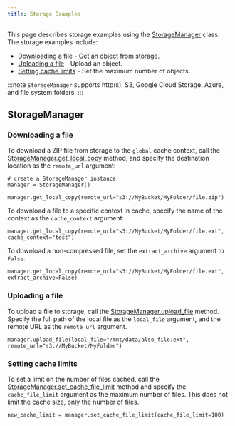 ```yaml
---
title: Storage Examples
---
```


This page describes storage examples using the [StorageManager](../../references/sdk/storage.md) 
class. The storage examples include:

* [Downloading a file](#downloading_storagemanager) - Get an object from storage.
* [Uploading a file](#uploading_storagemanager) - Upload an object.
* [Setting cache limits](#cache) - Set the maximum number of objects.

:::note 
`StorageManager` supports http(s), S3, Google Cloud Storage, Azure, and file system folders.
:::

## StorageManager


### Downloading a file

To download a ZIP file from storage to the `global` cache context, call the [StorageManager.get_local_copy](../../references/sdk/storage.md#storagemanagerget_local_copy) 
method, and specify the destination location as the `remote_url` argument:

    # create a StorageManager instance
    manager = StorageManager()
    
    manager.get_local_copy(remote_url="s3://MyBucket/MyFolder/file.zip")

To download a file to a specific context in cache, specify the name of the context as the `cache_context` argument:

    manager.get_local_copy(remote_url="s3://MyBucket/MyFolder/file.ext", cache_context="test")

To download a non-compressed file, set the `extract_archive` argument to `False`. 

    manager.get_local_copy(remote_url="s3://MyBucket/MyFolder/file.ext", extract_archive=False)

<a class="tr_top_negative" name="uploading_storagemanager"></a>

### Uploading a file

To upload a file to storage, call the [StorageManager.upload_file](../../references/sdk/storage.md#storagemanagerupload_file) 
method. Specify the full path of the local file as the `local_file` argument, and the remote URL as the `remote_url` 
argument.

    manager.upload_file(local_file="/mnt/data/also_file.ext", remote_url="s3://MyBucket/MyFolder")


### Setting cache limits

To set a limit on the number of files cached, call the [StorageManager.set_cache_file_limit](../../references/sdk/storage.md#storagemanagerset_cache_file_limit) 
method and specify the `cache_file_limit` argument as the maximum number of files. This does not limit the cache size, 
only the number of files.

    new_cache_limit = manager.set_cache_file_limit(cache_file_limit=100)